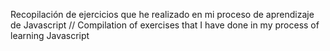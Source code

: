 Recopilación de ejercicios que he realizado en mi proceso de aprendizaje de Javascript //  Compilation of exercises that I have done in my process of learning Javascript
